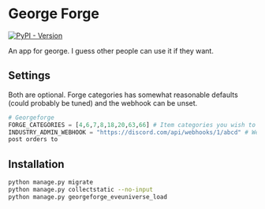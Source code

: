 # George Forge

[![PyPI - Version](https://img.shields.io/pypi/v/allianceauth-georgeforge?style=for-the-badge)](https://pypi.org/project/allianceauth-georgeforge)

An app for george. I guess other people can use it if they want.

## Settings

Both are optional. Forge categories has somewhat reasonable defaults (could
probably be tuned) and the webhook can be unset.

```python
# Georgeforge
FORGE_CATEGORIES = [4,6,7,8,18,20,63,66] # Item categories you wish to sell
INDUSTRY_ADMIN_WEBHOOK = "https://discord.com/api/webhooks/1/abcd" # Webhook to
post orders to
```

## Installation

```bash
python manage.py migrate
python manage.py collectstatic --no-input
python manage.py georgeforge_eveuniverse_load
```
